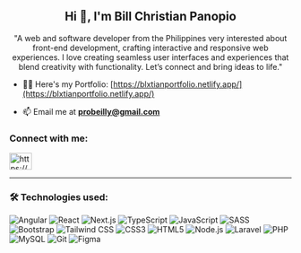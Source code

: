 <h2 align="center">Hi 👋, I'm Bill Christian Panopio</h2>
<p align="center">"A web and software developer from the Philippines very interested about front-end development, crafting interactive and responsive web experiences. I love creating seamless user interfaces and experiences that blend creativity with functionality. Let’s connect and bring ideas to life."</p>

- 👨‍💻 Here's my Portfolio: [https://blxtianportfolio.netlify.app/](https://blxtianportfolio.netlify.app/)

- 📫 Email me at **probeilly@gmail.com**

<h3 align="left">Connect with me:</h3>
<p align="left">
<a href="https://linkedin.com/in/https://www.linkedin.com/in/bill-christian-p-479822274/" target="blank"><img align="center" src="https://raw.githubusercontent.com/rahuldkjain/github-profile-readme-generator/master/src/images/icons/Social/linked-in-alt.svg" alt="https://www.linkedin.com/in/bill-christian-p-479822274/" height="30" width="40" /></a>
</p>

---

### 🛠 Technologies used:  
![Angular](https://img.shields.io/badge/-Angular-DD0031?style=for-the-badge&logo=angular&logoColor=white) 
![React](https://img.shields.io/badge/-React-61DAFB?style=for-the-badge&logo=react&logoColor=black) 
![Next.js](https://img.shields.io/badge/-Next.js-000000?style=for-the-badge&logo=nextdotjs&logoColor=white) 
![TypeScript](https://img.shields.io/badge/-TypeScript-3178C6?style=for-the-badge&logo=typescript&logoColor=white) 
![JavaScript](https://img.shields.io/badge/-JavaScript-F7DF1E?style=for-the-badge&logo=javascript&logoColor=black) 
![SASS](https://img.shields.io/badge/-SASS-CC6699?style=for-the-badge&logo=sass&logoColor=white) 
![Bootstrap](https://img.shields.io/badge/-Bootstrap-7952B3?style=for-the-badge&logo=bootstrap&logoColor=white) 
![Tailwind CSS](https://img.shields.io/badge/-TailwindCSS-38B2AC?style=for-the-badge&logo=tailwind-css&logoColor=white) 
![CSS3](https://img.shields.io/badge/-CSS3-1572B6?style=for-the-badge&logo=css3&logoColor=white) 
![HTML5](https://img.shields.io/badge/-HTML5-E34F26?style=for-the-badge&logo=html5&logoColor=white) 
![Node.js](https://img.shields.io/badge/-Node.js-339933?style=for-the-badge&logo=node.js&logoColor=white) 
![Laravel](https://img.shields.io/badge/-Laravel-FF2D20?style=for-the-badge&logo=laravel&logoColor=white) 
![PHP](https://img.shields.io/badge/-PHP-777BB4?style=for-the-badge&logo=php&logoColor=white) 
![MySQL](https://img.shields.io/badge/-MySQL-4479A1?style=for-the-badge&logo=mysql&logoColor=white) 
![Git](https://img.shields.io/badge/-Git-F05032?style=for-the-badge&logo=git&logoColor=white) 
![Figma](https://img.shields.io/badge/-Figma-F24E1E?style=for-the-badge&logo=figma&logoColor=white)

